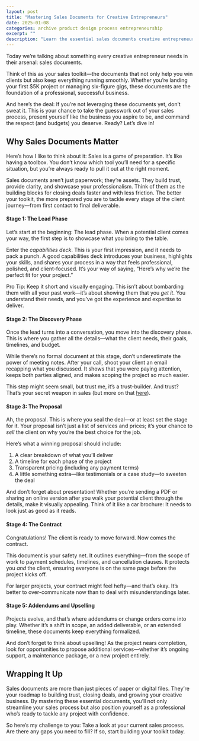 ```yaml
---
layout: post
title: "Mastering Sales Documents for Creative Entrepreneurs"
date: 2025-01-08
categories: archive product design process entrepreneurship 
excerpt: ""
description: "Learn the essential sales documents creative entrepreneurs need—from proposals to contracts—to streamline processes, win clients, and grow your business."
---
```



Today we’re talking about something every creative entrepreneur needs in their arsenal: sales documents.

Think of this as your sales toolkit—the documents that not only help you win clients but also keep everything running smoothly. Whether you’re landing your first $5K project or managing six-figure gigs, these documents are the foundation of a professional, successful business.

And here’s the deal: If you’re not leveraging these documents yet, don’t sweat it. This is your chance to take the guesswork out of your sales process, present yourself like the business you aspire to be, and command the respect (and budgets) you deserve. Ready? Let’s dive in!


## Why Sales Documents Matter

Here’s how I like to think about it: Sales is a game of preparation. It’s like having a toolbox. You don’t know which tool you’ll need for a specific situation, but you’re always ready to pull it out at the right moment.

Sales documents aren’t just paperwork; they’re assets. They build trust, provide clarity, and showcase your professionalism. Think of them as the building blocks for closing deals faster and with less friction. The better your toolkit, the more prepared you are to tackle every stage of the client journey—from first contact to final deliverable.


#### **Stage 1: The Lead Phase**

Let’s start at the beginning: The lead phase. When a potential client comes your way, the first step is to showcase what you bring to the table.

Enter the *capabilities deck*. This is your first impression, and it needs to pack a punch. A good capabilities deck introduces your business, highlights your skills, and shares your process in a way that feels professional, polished, and client-focused. It’s your way of saying, “Here’s why we’re the perfect fit for your project.”

Pro Tip: Keep it short and visually engaging. This isn’t about bombarding them with all your past work—it’s about showing them that you *get it*. You understand their needs, and you’ve got the experience and expertise to deliver.


#### **Stage 2: The Discovery Phase**

Once the lead turns into a conversation, you move into the discovery phase. This is where you gather all the details—what the client needs, their goals, timelines, and budget.

While there’s no formal document at this stage, don’t underestimate the power of meeting notes. After your call, shoot your client an email recapping what you discussed. It shows that you were paying attention, keeps both parties aligned, and makes scoping the project so much easier.

This step might seem small, but trust me, it’s a trust-builder. And trust? That’s your secret weapon in sales (but more on that [here](/the-power-of-trust-in-building-creative-business-relationships)).


#### **Stage 3: The Proposal**

Ah, the proposal. This is where you seal the deal—or at least set the stage for it. Your proposal isn’t just a list of services and prices; it’s your chance to *sell* the client on why you’re the best choice for the job.

Here’s what a winning proposal should include:



1. A clear breakdown of what you’ll deliver
2. A timeline for each phase of the project
3. Transparent pricing (including any payment terms)
4. A little something extra—like testimonials or a case study—to sweeten the deal

And don’t forget about presentation! Whether you’re sending a PDF or sharing an online version after you walk your potential client through the details, make it visually appealing. Think of it like a car brochure: It needs to look just as good as it reads.


#### **Stage 4: The Contract**

Congratulations! The client is ready to move forward. Now comes the contract.

This document is your safety net. It outlines everything—from the scope of work to payment schedules, timelines, and cancellation clauses. It protects you *and* the client, ensuring everyone is on the same page before the project kicks off.

For larger projects, your contract might feel hefty—and that’s okay. It’s better to over-communicate now than to deal with misunderstandings later.


#### **Stage 5: Addendums and Upselling**

Projects evolve, and that’s where addendums or change orders come into play. Whether it’s a shift in scope, an added deliverable, or an extended timeline, these documents keep everything formalized.

And don’t forget to think about upselling! As the project nears completion, look for opportunities to propose additional services—whether it’s ongoing support, a maintenance package, or a new project entirely.


## Wrapping It Up

Sales documents are more than just pieces of paper or digital files. They’re your roadmap to building trust, closing deals, and growing your creative business. By mastering these essential documents, you’ll not only streamline your sales process but also position yourself as a professional who’s ready to tackle any project with confidence.

So here’s my challenge to you: Take a look at your current sales process. Are there any gaps you need to fill? If so, start building your toolkit today. 
